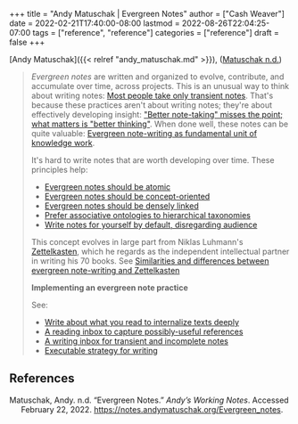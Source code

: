 +++
title = "Andy Matuschak | Evergreen Notes"
author = ["Cash Weaver"]
date = 2022-02-21T17:40:00-08:00
lastmod = 2022-08-26T22:04:25-07:00
tags = ["reference", "reference"]
categories = ["reference"]
draft = false
+++

[Andy Matuschak]({{< relref "andy_matuschak.md" >}}), (<a href="#citeproc_bib_item_1">Matuschak n.d.</a>)

> _Evergreen notes_ are written and organized to evolve, contribute, and accumulate over time, across projects. This is an unusual way to think about writing notes: [Most people take only transient notes](https://notes.andymatuschak.org/z2ZAGQBHuJ2u9WrtAQHAEHcCZTtqpsGkAsrD1). That's because these practices aren't about writing notes; they're about effectively developing insight: ["Better note-taking" misses the point; what matters is "better thinking"](https://notes.andymatuschak.org/z7kEFe6NfUSgtaDuUjST1oczKKzQQeQWk4Dbc). When done well, these notes can be quite valuable: [Evergreen note-writing as fundamental unit of knowledge work](https://notes.andymatuschak.org/z3SjnvsB5aR2ddsycyXofbYR7fCxo7RmKW2be).
>
> It's hard to write notes that are worth developing over time. These principles help:
>
> -   [Evergreen notes should be atomic](https://notes.andymatuschak.org/z4Rrmh17vMBbauEGnFPTZSK3UmdsGExLRfZz1)
> -   [Evergreen notes should be concept-oriented](https://notes.andymatuschak.org/z6bci25mVUBNFdVWSrQNKr6u7AZ1jFzfTVbMF)
> -   [Evergreen notes should be densely linked](https://notes.andymatuschak.org/z2HUE4ABbQjUNjrNemvkTCsLa1LPDRuwh1tXC)
> -   [Prefer associative ontologies to hierarchical taxonomies](https://notes.andymatuschak.org/z29hLZHiVt7W2uss2uMpSZquAX5T6vaeSF6Cy)
> -   [Write notes for yourself by default, disregarding audience](https://notes.andymatuschak.org/z8AfCaQJdp852orumhXPxHb3r278FHA9xZN8J)
>
> This concept evolves in large part from Niklas Luhmann's [Zettelkasten](https://notes.andymatuschak.org/z2QvtE9w5zs49x7WUeG8Ut1vywHDLiG2Wkm9p), which he regards as the independent intellectual partner in writing his 70 books. See [Similarities and differences between evergreen note-writing and Zettelkasten](https://notes.andymatuschak.org/z4AX7pHAu5uUfmrq4K4zig9x8jmmF62XgaMXm)
>
> **Implementing an evergreen note practice**
>
> See:
>
> -   [Write about what you read to internalize texts deeply](https://notes.andymatuschak.org/zg3fYweZpbHeBTpcYke5mF4ZfrJutYcQEtFo)
> -   [A reading inbox to capture possibly-useful references](https://notes.andymatuschak.org/z3N113rxPFreW9xUkLkUFomr2LUqfXbdCo3M)
> -   [A writing inbox for transient and incomplete notes](https://notes.andymatuschak.org/z5aJUJcSbxuQxzHr2YvaY4cX5TuvLQT7r27Dz)
> -   [Executable strategy for writing](https://notes.andymatuschak.org/z3PBVkZ2SvsAgFXkjHsycBeyS6Cw1QXf7kcD8)

## References

<style>.csl-entry{text-indent: -1.5em; margin-left: 1.5em;}</style><div class="csl-bib-body">
  <div class="csl-entry"><a id="citeproc_bib_item_1"></a>Matuschak, Andy. n.d. “Evergreen Notes.” <i>Andy’s Working Notes</i>. Accessed February 22, 2022. <a href="https://notes.andymatuschak.org/Evergreen_notes">https://notes.andymatuschak.org/Evergreen_notes</a>.</div>
</div>
